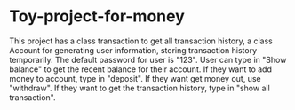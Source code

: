 # Toy-project-for-money
This project has a class transaction to get all transaction history, a class Account for generating user information, storing transaction history temporarily. The default password for user is "123". User can type in "Show balance" to get the recent balance for their account. If they want to add money to account, type in "deposit". If they want get money out, use "withdraw". If they want to get the transaction history, type in "show all transaction".

